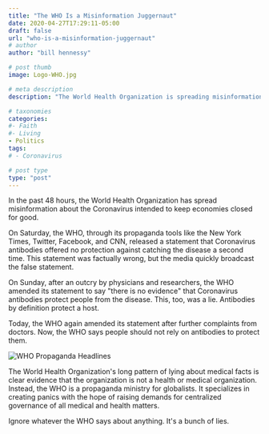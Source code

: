 ```yaml
---
title: "The WHO Is a Misinformation Juggernaut"
date: 2020-04-27T17:29:11-05:00
draft: false
url: "who-is-a-misinformation-juggernaut"
# author
author: "bill hennessy"

# post thumb
image: Logo-WHO.jpg

# meta description
description: "The World Health Organization is spreading misinformation about Coronavirus."

# taxonomies
categories: 
#- Faith
#- Living
- Politics
tags:
# - Coronavirus

# post type
type: "post"
---
```


In the past 48 hours, the World Health Organization has spread misinformation about the Coronavirus intended to keep economies closed for good. 

On Saturday, the WHO, through its propaganda tools like the New York Times, Twitter, Facebook, and CNN, released a statement that Coronavirus antibodies offered no protection against catching the disease a second time. This statement was factually wrong, but the media quickly broadcast the false statement.

On Sunday, after an outcry by physicians and researchers, the WHO amended its statement to say "there is no evidence" that Coronavirus antibodies protect people from the disease. This, too, was a lie. Antibodies by definition protect a host. 

Today, the WHO again amended its statement after further complaints from doctors. Now, the WHO says people should not rely on antibodies to protect them.

![WHO Propaganda Headlines](/images/who-propaganda-headlines.png)

The World Health Organization's long pattern of lying about medical facts is clear evidence that the organization is not a health or medical organization. Instead, the WHO is a propaganda ministry for globalists. It specializes in creating panics with the hope of raising demands for centralized governance of all medical and health matters. 

Ignore whatever the WHO says about anything. It's a bunch of lies. 